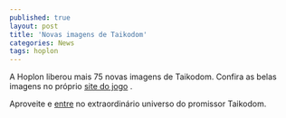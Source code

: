 ```yaml
---
published: true
layout: post
title: 'Novas imagens de Taikodom'
categories: News
tags: hoplon
---
```

A Hoplon liberou mais 75 novas imagens de Taikodom.
Confira as belas imagens no próprio <a href="http://www.taikodom.com.br/index.jsp?pg=main_galeria" target="_blank">site do jogo</a>
.

Aproveite e <a href="http://www.taikodom.com.br/index.jsp?pg=main_downloads" target="_blank">entre</a>
 no extraordinário universo do promissor Taikodom.